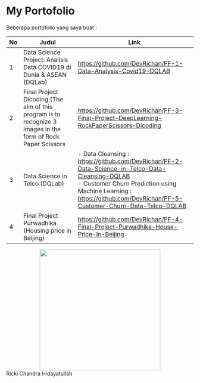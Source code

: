 # My Portofolio


Beberapa portofolio yang saya buat : 

No |  Judul  | Link |
------|--------|---------------|
1|Data Science Project: Analisis Data COVID19 di Dunia & ASEAN (DQLab)     |  https://github.com/DevRichan/PF-1-Data-Analysis-Covid19-DQLAB  |
2|Final Project Dicoding (The aim of this program is to recognize 3 images in the form of Rock Paper Scissors |https://github.com/DevRichan/PF-3-Final-Project-DeepLearning-RockPaperScissors-Dicoding|
3| Data Science in Telco (DQLab)   | - Data Cleansing :  https://github.com/DevRichan/PF-2-Data-Science-in-Telco-Data-Cleansing-DQLAB <br> - Customer Churn Prediction using Machine Learning :  https://github.com/DevRichan/PF-5-Customer-Churn-Data-Telco-DQLAB |
4|Final Project Purwadhika (Housing price in Beijing)|  https://github.com/DevRichan/PF-4-Final-Project-Purwadhika-House-Price-In-Beijing |


<center><img src="https://user-images.githubusercontent.com/53082147/101026382-6975b900-35a9-11eb-8348-808f386f2801.jpeg width="324" height="324"></center>
Ricki Chandra Hidayatullah
